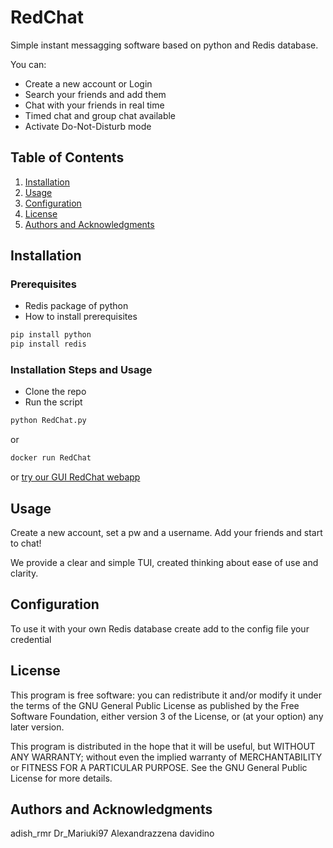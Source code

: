 # RedChat

Simple instant messagging software based on python and Redis database.

You can:
- Create a new account or Login
- Search your friends and add them 
- Chat with your friends in real time
- Timed chat and group chat available
- Activate Do-Not-Disturb mode


## Table of Contents
1. [Installation](#installation)
2. [Usage](#usage)
3. [Configuration](#configuration)
5. [License](#license)
6. [Authors and Acknowledgments](#authors-and-acknowledgments)


## Installation

### Prerequisites
- Redis package of python
- How to install prerequisites
```cmd
pip install python 
pip install redis
```

### Installation Steps and Usage
- Clone the repo 
- Run the script 
```cmd
python RedChat.py
```
or
```cmd
docker run RedChat 
```
or 
[try our GUI RedChat webapp](README_Interface.md)


## Usage

Create a new account, set a pw and a username. Add your friends and start to chat! 

We provide a clear and simple TUI, created thinking about ease of use and clarity.

## Configuration 

To use it with your own Redis database create add to the config file your credential 

## License

This program is free software: you can redistribute it and/or modify
it under the terms of the GNU General Public License as published by
the Free Software Foundation, either version 3 of the License, or
(at your option) any later version.

This program is distributed in the hope that it will be useful,
but WITHOUT ANY WARRANTY; without even the implied warranty of
MERCHANTABILITY or FITNESS FOR A PARTICULAR PURPOSE.  See the
GNU General Public License for more details.

## Authors and Acknowledgments

adish_rmr
Dr_Mariuki97
Alexandrazzena
davidino
